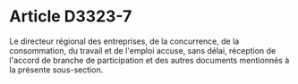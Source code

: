 # Article D3323-7

  
Le directeur régional des entreprises, de la concurrence, de la consommation, du travail et de l'emploi accuse, sans délai, réception de l'accord de branche de participation et des autres documents mentionnés à la présente sous-section.